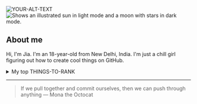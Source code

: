 <picture>
 <source media="(prefers-color-scheme: dark)" srcset="YOUR-DARKMODE-IMAGE">
 <source media="(prefers-color-scheme: light)" srcset="YOUR-LIGHTMODE-IMAGE">
 <img alt="YOUR-ALT-TEXT" src="YOUR-DEFAULT-IMAGE">
</picture>
 
<picture>
  <source media="(prefers-color-scheme: dark)" srcset="https://user-images.githubusercontent.com/25423296/163456776-7f95b81a-f1ed-45f7-b7ab-8fa810d529fa.png">
  <source media="(prefers-color-scheme: light)" srcset="https://user-images.githubusercontent.com/25423296/163456779-a8556205-d0a5-45e2-ac17-42d089e3c3f8.png">
  <img alt="Shows an illustrated sun in light mode and a moon with stars in dark mode." src="https://user-images.githubusercontent.com/25423296/163456779-a8556205-d0a5-45e2-ac17-42d089e3c3f8.png">
</picture>

## About me

Hi, I'm Jia. I'm an 18-year-old from New Delhi, India. I'm just a chill girl figuring out how to create cool things on GitHub.
<details>
<summary>My top THINGS-TO-RANK</summary>
| Rank |LANGUAGES I KNOW|
|-----:|----------------|
|     1|        C       |
|     2|       PYTHON   |
|     3|       JAVA     |
</details>


---
> If we pull together and commit ourselves, then we can push through anything
— Mona the Octocat


<!-- TO DO: add more details about me later -->
